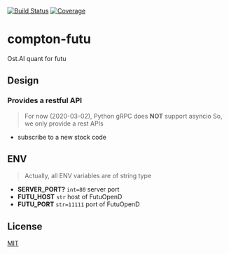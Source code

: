 [![Build Status](https://travis-ci.org/kaelzhang/compton-futu.svg?branch=master)](https://travis-ci.org/kaelzhang/compton-futu)
[![Coverage](https://codecov.io/gh/kaelzhang/compton-futu/branch/master/graph/badge.svg)](https://codecov.io/gh/kaelzhang/compton-futu)
<!-- optional appveyor tst
[![Windows Build Status](https://ci.appveyor.com/api/projects/status/github/kaelzhang/compton-futu?branch=master&svg=true)](https://ci.appveyor.com/project/kaelzhang/compton-futu)
-->
<!-- optional npm version
[![NPM version](https://badge.fury.io/js/compton-futu.svg)](http://badge.fury.io/js/compton-futu)
-->
<!-- optional npm downloads
[![npm module downloads per month](http://img.shields.io/npm/dm/compton-futu.svg)](https://www.npmjs.org/package/compton-futu)
-->
<!-- optional dependency status
[![Dependency Status](https://david-dm.org/kaelzhang/compton-futu.svg)](https://david-dm.org/kaelzhang/compton-futu)
-->

# compton-futu

Ost.AI quant for futu

## Design

### Provides a restful API

> For now (2020-03-02), Python gRPC does **NOT** support asyncio
> So, we only provide a rest APIs

- subscribe to a new stock code

## ENV

> Actually, all ENV variables are of string type

- **SERVER_PORT?** `int=80` server port
- **FUTU_HOST** `str` host of FutuOpenD
- **FUTU_PORT** `str=11111` port of FutuOpenD

## License

[MIT](LICENSE)
